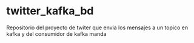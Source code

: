# twitter_kafka_bd
Repositorio del proyecto de twiter que envia los mensajes a un topico en kafka y del consumidor de kafka manda 
